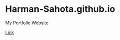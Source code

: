 # Harman-Sahota.github.io


My Portfolio Website 

<a href="https://harman-sahota.github.io"> Link </a>
